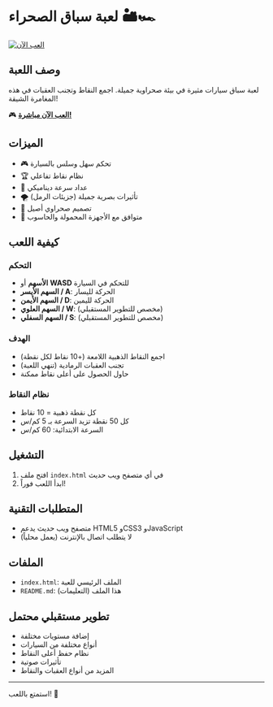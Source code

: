 # لعبة سباق الصحراء 🏜️🏎️

[![العب الآن](https://img.shields.io/badge/العب_الآن-🎮-brightgreen)](https://BOOiv.github.io/desert-racing-game/)

## وصف اللعبة
لعبة سباق سيارات مثيرة في بيئة صحراوية جميلة. اجمع النقاط وتجنب العقبات في هذه المغامرة الشيقة!

🎮 **[العب الآن مباشرة!](https://BOOiv.github.io/desert-racing-game/)**

## الميزات
- 🎮 تحكم سهل وسلس بالسيارة
- 🏆 نظام نقاط تفاعلي
- 🚗 عداد سرعة ديناميكي
- 🌪️ تأثيرات بصرية جميلة (جزيئات الرمل)
- 🎨 تصميم صحراوي أصيل
- 📱 متوافق مع الأجهزة المحمولة والحاسوب

## كيفية اللعب

### التحكم
- **الأسهم** أو **WASD** للتحكم في السيارة
- **السهم الأيسر / A**: الحركة لليسار
- **السهم الأيمن / D**: الحركة لليمين
- **السهم العلوي / W**: (مخصص للتطوير المستقبلي)
- **السهم السفلي / S**: (مخصص للتطوير المستقبلي)

### الهدف
- اجمع النقاط الذهبية اللامعة (+10 نقاط لكل نقطة)
- تجنب العقبات الرمادية (تنهي اللعبة)
- حاول الحصول على أعلى نقاط ممكنة

### نظام النقاط
- كل نقطة ذهبية = 10 نقاط
- كل 50 نقطة تزيد السرعة بـ 5 كم/س
- السرعة الابتدائية: 60 كم/س

## التشغيل
1. افتح ملف `index.html` في أي متصفح ويب حديث
2. ابدأ اللعب فوراً!

## المتطلبات التقنية
- متصفح ويب حديث يدعم HTML5 وCSS3 وJavaScript
- لا يتطلب اتصال بالإنترنت (يعمل محلياً)

## الملفات
- `index.html`: الملف الرئيسي للعبة
- `README.md`: هذا الملف (التعليمات)

## تطوير مستقبلي محتمل
- إضافة مستويات مختلفة
- أنواع مختلفة من السيارات
- نظام حفظ أعلى النقاط
- تأثيرات صوتية
- المزيد من أنواع العقبات والنقاط

---
استمتع باللعب! 🎉

